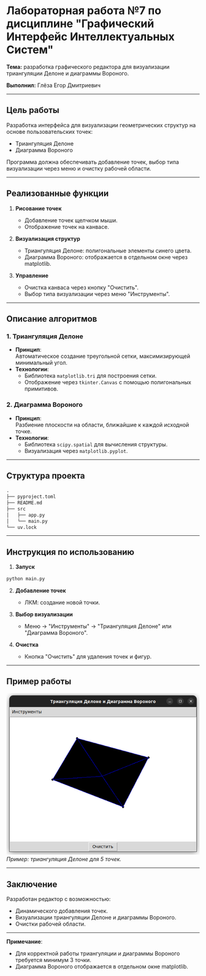 # Лабораторная работа №7 по дисциплине "Графический Интерфейс Интеллектуальных Систем"  
**Тема:** разработка графического редактора для визуализации триангуляции Делоне и диаграммы Вороного.  

**Выполнил:** Глёза Егор Дмитриевич  

---

## Цель работы  
Разработка интерфейса для визуализации геометрических структур на основе пользовательских точек:  
- Триангуляция Делоне  
- Диаграмма Вороного  

Программа должна обеспечивать добавление точек, выбор типа визуализации через меню и очистку рабочей области.  

---

## Реализованные функции  
1. **Рисование точек**  
   - Добавление точек щелчком мыши.  
   - Отображение точек на канвасе.  

2. **Визуализация структур**  
   - Триангуляция Делоне: полигональные элементы синего цвета.  
   - Диаграмма Вороного: отображается в отдельном окне через matplotlib.  

3. **Управление**  
   - Очистка канваса через кнопку "Очистить".  
   - Выбор типа визуализации через меню "Инструменты".  

---

## Описание алгоритмов  

### 1. Триангуляция Делоне  
- **Принцип**:  
  Автоматическое создание треугольной сетки, максимизирующей минимальный угол.  
- **Технологии**:  
  - Библиотека `matplotlib.tri` для построения сетки.  
  - Отображение через `tkinter.Canvas` с помощью полигональных примитивов.  

### 2. Диаграмма Вороного  
- **Принцип**:  
  Разбиение плоскости на области, ближайшие к каждой исходной точке.  
- **Технологии**:  
  - Библиотека `scipy.spatial` для вычисления структуры.  
  - Визуализация через `matplotlib.pyplot`.  

---

## Структура проекта  
```
.
├── pyproject.toml
├── README.md
├── src
│   ├── app.py
│   └── main.py
└── uv.lock 
```  

---

## Инструкция по использованию  
1. **Запуск**  
```bash  
python main.py  
```  

2. **Добавление точек**  
   - ЛКМ: создание новой точки.  

3. **Выбор визуализации**  
   - Меню → "Инструменты" → "Триангуляция Делоне" или "Диаграмма Вороного".  

4. **Очистка**  
   - Кнопка "Очистить" для удаления точек и фигур.  

---

## Пример работы  
![Пример триангуляции](img/example_delaunay.png)  
*Пример: триангуляция Делоне для 5 точек.*  

---

## Заключение  
Разработан редактор с возможностью:  
- Динамического добавления точек.  
- Визуализации триангуляции Делоне и диаграммы Вороного.  
- Очистки рабочей области.  

---

**Примечание**:  
- Для корректной работы триангуляции и диаграммы Вороного требуется минимум 3 точки.  
- Диаграмма Вороного отображается в отдельном окне matplotlib.  
